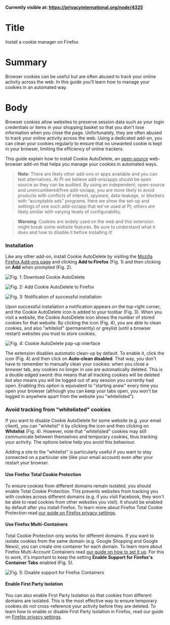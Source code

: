 **Currently visible at: https://privacyinternational.org/node/4325**


# Title #
Install a cookie manager on Firefox

# Summary #
Browser cookies can be useful but are often abused to track your online activity across the web. In this guide you’ll learn how to manage your cookies in an automated way.

# Body #
Browser cookies allow websites to preserve session data such as your login credentials or items in your shopping basket so that you don't lose information when you close the page. Unfortunately, they are often abused to track your online activity across the web. Using a dedicated add-on, you can clean your cookies regularly to ensure that no unwanted cookie is kept in your browser, limiting the efficiency of online trackers.

This guide explain how to install Cookie AutoDelete, an [open-source](https://github.com/Cookie-AutoDelete/Cookie-AutoDelete) web-browser add-on that helps you manage your cookies in automated ways.

> **Note**: There are likely other add-ons or apps available and you can test alternatives. At PI we believe add-ons/apps should be open source as they can be audited. By using an independent, open-source and unencumbered/free add-on/app, you are more likely to avoid products with conflicts of interest, spyware, data-leakage, or blockers with “acceptable ads” programs. Here we show the set-up and settings of one such add-on/app that we’ve used at PI; others are likely similar with varying levels of configurability.

> **Warning**: Cookies are widely used on the web and this extension might break some website features. Be sure to understand what it does and how to disable it before installing it!

### Installation ###

Like any other add-on, install Cookie AutoDelete by visiting the [Mozilla Firefox Add-ons page][1] and clicking **Add to Firefox** (Fig. 1) and then clicking on **Add** when prompted (Fig. 2).

![Fig. 1: Download Cookie AutoDelete](../../images/Firefox/cad-add.png?raw=true)

![Fig. 2: Add Cookie AutoDelete to Firefox](../../images/Firefox/cad-prompt.png?raw=true)

![Fig. 3: Notification of successful installation](../../images/Firefox/cad-notify.png?raw=true)

Upon successful installation a notification appears on the top-right corner, and the Cookie AutoDelete icon is added to your toolbar (Fig. 3). When you visit a website, the Cookie AutoDelete icon shows the number of stored cookies for that website. By clicking the icon (Fig. 4), you are able to clean cookies, and also "whitelist" (permanently) or greylist (until a browser restart) websites you trust to store cookies.

![Fig. 4: Cookie AutoDelete pop-up interface](../../images/Firefox/cad-test.png?raw=true)

The extension disables automatic clean-up by default. To enable it, click the icon (Fig. 4) and then click on **Auto-clean disabled**. That way, you don't have to remember to manually clean your cookies: when you close a browser tab, any cookies no longer in use are automatically deleted. This is a double edged sword: this means that all tracking cookies will be deleted but also means you will be logged out of any session you currently had open. Enabling this option is equivalent to "starting anew" every time you open your browser (although you can keep your tabs open, you won't be logged in anywhere apart from the website you "whitelisted").

### Avoid tracking from "whitelisted" cookies ###

If you want to disable Cookie AutoDelete for some website (e.g. your email client), you can "whitelist" it by clicking the icon and then clicking on **Whitelist** (Fig. 4). However, note that "whitelisted" cookies may still communicate between themselves and temporary cookies, thus tracking your activity. The options below help you avoid this behaviour.

Adding a site to the "whitelist" is particularly useful if you want to stay connected on a particular site (like your email account) even after your restart your browser.

#### Use Firefox Total Cookie Protection ####
To ensure cookies from different domains remain isolated, you should enable Total Cookie Protection. This prevents websites from tracking you with cookies across different domains (e.g. if you visit Facebook, they won't be able to read cookies from other websites you visit). It should be enabled by default after you install Firefox. To learn more about Firefox Total Cookie Protection read [our guide on Firefox privacy settings][3].

#### Use Firefox Multi-Containers ####

Total Cookie Protection only works for different domains. If you want to isolate cookies from the same domain (e.g. Google Shopping and Google News), you can create one container for each domain. To learn more about Firefox Multi-Account Containers read [our guide on how to set it up][2]. For this to work, it's important to keep the setting **Enable Support for Firefox's Container Tabs** enabled (Fig. 5).

![Fig. 5: Disable support for Firefox Containers](../../images/Firefox/cad-containers.png?raw=true)

#### Enable First Party Isolation ####

You can also enable First Party Isolation so that cookies from different domains are isolated. This is the most effective way to ensure temporary cookies do not cross-reference your activity before they are deleted. To learn how to enable or disable First Party Isolation in Firefox, read our guide on [Firefox privacy settings][3].

[1]: https://addons.mozilla.org/en-US/firefox/addon/cookie-autodelete/

[2]: http://privacyinternational.org/guide-step/4327/firefox-isolating-your-online-activity-multi-account-containers

[3]: http://privacyinternational.org/guide-step/4330/firefox-adjusting-settings-enhance-your-online-privacy
